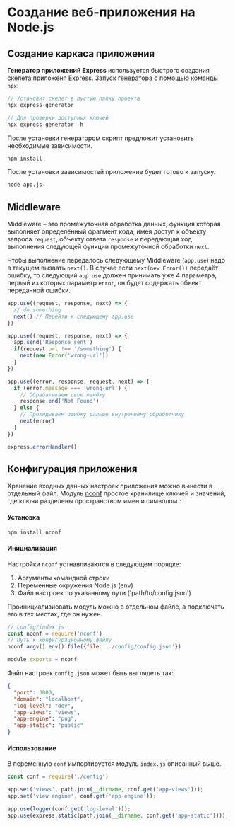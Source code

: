 # Создание веб-приложения на Node.js

## Создание каркаса приложения

**Генератор приложений Express** используется быстрого создания скелета приложеня Express. Запуск генератора с помощью команды `npx`:

```javascript
// Установит скелет в пустую папку проекта
npx express-generator

// Для проверки доступных ключей
npx express-generator -h
```

После установки генератором скрипт предложит установить необходимые зависимости.

```bash
npm install
```

После установки зависимостей приложение будет готово к запуску.

```bash
node app.js
```

## Middleware

Middleware – это промежуточная обработка данных, функция которая выполняет определённый фрагмент кода, имея доступ к объекту запроса `request`, объекту ответа `response` и передающая ход выполнения следующей функции промежуточной обработки `next`.

Чтобы выполнение передалось следующему Middleware (`app.use`) надо в текущем вызвать `next()`. В случае если `next(new Error())` передаёт ошибку, то следующий `app.use` должен принимать уже 4 параметра, первый из которых параметр `error`, он будет содержать объект переданной ошибки.

```javascript
app.use((request, response, next) => {
  // do something
  next() // Перейти к следующему app.use
})

app.use((request, response, next) => {
  app.send('Response sent')
  if(request.url !== '/something') {
    next(new Error('wrong-url'))
  }
})

app.use((error, response, request, next) => {
  if (error.message === 'wrong-url') {
    // Обрабатываем свою ошибку
    response.end('Not Found')
  } else {
    // Прокидываем ошибку дальше внутреннему обработчику
    next(error)
  }
})

express.errorHandler()
```

## Конфигурация приложения

Хранение входных данных настроек приложения можно вынести в отдельный файл. Модуль [nconf](https://www.npmjs.com/package/nconf) простое хранилище ключей и значений, где ключи разделены пространством имен и символом `:`.

#### Установка

```bash
npm install nconf
```

#### Инициализация

Настройки `nconf` устнавливаются в следующем порядке:

1. Аргументы командной строки
2. Переменные окружения Node.js (env)
3. Файл настроек по указанному пути ('path/to/config.json')

Проинициализиовать модуль можно в отдельном файле, а подключать его в тех местах, где он нужен.  

```javascript
// config/index.js
const nconf = require('nconf')
// Путь к конфигурационному файлу
nconf.argv().env().file({file: './config/config.json'})

module.exports = nconf
```

Файл настроек `config.json` может быть выглядеть так:

```json
{
  "port": 3000,
  "domain": "localhost",
  "log-level": "dev",
  "app-views": "views",
  "app-engine": "pug",
  "app-static": "public" 
}
```

#### Использование

В переменную `conf` импортируется модуль `index.js` описанный выше.

```javascript
const conf = require('./config')

app.set('views', path.join(__dirname, conf.get('app-views')));
app.set('view engine', conf.get('app-engine'));

app.use(logger(conf.get('log-level')));
app.use(express.static(path.join(__dirname, conf.get('app-static'))));
```
